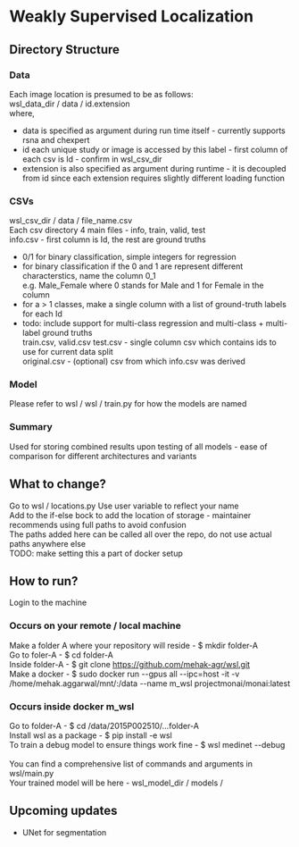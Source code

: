# Weakly Supervised Localization

## Directory Structure

### Data
Each image location is presumed to be as follows: <br />
wsl_data_dir / data / id.extension <br />
where, <br />
* data is specified as argument during run time itself - currently supports rsna and chexpert <br />
* id each unique study or image is accessed by this label - first column of each csv is Id - confirm in wsl_csv_dir <br />
* extension is also specified as argument during runtime - it is decoupled from id since each extension requires slightly different loading function <br />
        
### CSVs
wsl_csv_dir / data / file_name.csv <br />
Each csv directory 4 main files - info, train, valid, test <br />
info.csv - first column is Id, the rest are ground truths <br />
* 0/1 for binary classification, simple integers for regression <br />
* for binary classification if the 0 and 1 are represent different characterstics, name the column 0_1 <br />
  e.g. Male_Female where 0 stands for Male and 1 for Female in the column <br />
* for a > 1 classes, make a single column with a list of ground-truth labels for each Id <br />
* todo: include support for multi-class regression and multi-class + multi-label ground truths <br />
train.csv, valid.csv test.csv - single column csv which contains ids to use for current data split <br />
original.csv - (optional) csv from which info.csv was derived <br />
    
### Model
Please refer to wsl / wsl / train.py for how the models are named <br />

### Summary
Used for storing combined results upon testing of all models - ease of comparison for different architectures and variants <br />

## What to change?

Go to wsl / locations.py
Use user variable to reflect your name <br />
Add to the if-else bock to add the location of storage - maintainer recommends using full paths to avoid confusion <br />
The paths added here can be called all over the repo, do not use actual paths anywhere else <br />
TODO: make setting this a part of docker setup <br />

## How to run?

Login to the machine  <br />

### Occurs on your remote / local machine
Make a folder A where your repository will reside  - $ mkdir folder-A  <br />
Go to foler-A - $ cd folder-A  <br />
Inside folder-A  - $ git clone https://github.com/mehak-agr/wsl.git  <br />
Make a docker - $ sudo docker run --gpus all --ipc=host -it -v /home/mehak.aggarwal/mnt/:/data --name m_wsl projectmonai/monai:latest  <br />

### Occurs inside docker m_wsl
Go to folder-A - $ cd /data/2015P002510/...folder-A  <br />
Install wsl as a package  - $ pip install -e wsl  <br />
To train a debug model to ensure things work fine  - $ wsl medinet --debug  <br />
<br />
You can find a comprehensive list of commands and arguments in wsl/main.py  <br />
Your trained model will be here - wsl_model_dir / models /  <br />

## Upcoming updates
- UNet for segmentation
